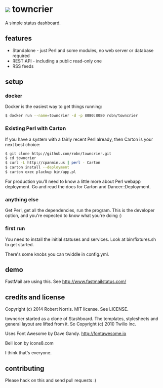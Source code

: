 # ![](https://raw.githubusercontent.com/robn/towncrier/master/public/images/bell/bell-48.png) towncrier

A simple status dashboard.

## features

- Standalone - just Perl and some modules, no web server or database required
- REST API - including a public read-only one
- RSS feeds

## setup

### docker

Docker is the easiest way to get things running:

```bash
$ docker run --name=towncrier -d -p 8080:8080 robn/towncrier
```
### Existing Perl with Carton

If you have a system with a fairly recent Perl already, then Carton is your
next best choice:

```bash
$ git clone http://github.com/robn/towncrier.git
$ cd towncrier
$ curl -L http://cpanmin.us | perl - Carton
$ carton install --deployment
$ carton exec plackup bin/app.pl
```
For production you'll need to know a little more about Perl webapp deployment.
Go and read the docs for Carton and Dancer::Deployment.

### anything else

Get Perl, get all the dependencies, run the program. This is the developer
option, and you're expected to know what you're doing :)

### first run

You need to install the initial statuses and services. Look at bin/fixtures.sh
to get started.

There's some knobs you can twiddle in config.yml.

## demo

FastMail are using this. See http://www.fastmailstatus.com/

## credits and license

Copyright (c) 2014 Robert Norris. MIT license. See LICENSE.

towncrier started as a clone of Stashboard. The templates, stylesheets and
general layout are lifted from it. So Copyright (c) 2010 Twilio Inc.

Uses Font Awesome by Dave Gandy. http://fontawesome.io

Bell icon by icons8.com

I think that's everyone.

## contributing

Please hack on this and send pull requests :)

